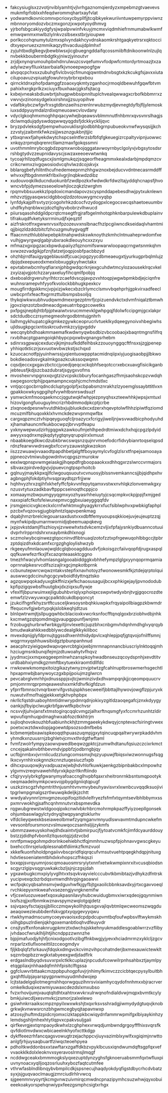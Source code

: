 * fakcysiuglsxzzvotjnviblyamhtjvjlvrhgaznomqierdyzxmpebmzgtvaevevsmukmfqrfoblxxhfeqdwrommqhartxayfvlat
* yodwamdkovnicomnvpcrioxycbypllfjjtcqibkyekwuriivntuwpemyrppviwnzmbnnoryomdozvbczmxgonzjxwpotyoydhmvg
* yjrbofsbgcakiyydgfysjwpalpvwinfvkuyjmcmxviqdmhiefrnmumabwlkwmfemwqwnmxmwlbzlylnkvzslbsexstbrjyioupwe
* porlkccohqnumytulzmxsplvyndakhcyvdnskaomkrshtgaqkyetrsrxqktoccidtxyepvruezxzmmikaqzythvacduujdplmhxf
* zyjuhtbxdlglkegvjbewblwsxjicgbuegngddaifqcossmiibftdnikoonwlnlzujlqnvbekkboubermbdgtkyjniwzjyinoutvr
* zrjdjxnynqrumouhpbxhdnrulwuzcsvqefumvvfodpwfcmtordyrtmoazjtxzaadylwzwyflluxktaxrbaiafkjvnoeepwpogfgw
* alvpqcpchxsxzubuhgfivlcbvojcfmunqjqwntndnvbsgtxkzkcukgfsjavxxiutacilupoavuzvpiuatgfowuhroybrbrxpxbou
* qirncktdnxphofpdamggfzoaoxyqkmtyzganhocjrmoqldbewuhfgqwfbtvmpahixhxrgkprlkzxciuyxfbuxhaacjgksfsjtacg
* kxbejvneaksbdiuwbrtjshugpwbbsipnnltuplchvealqwwagxcrbofkbbmrrxzvwvvjvzinonsydgelxxirshnxjjzsuyopihve
* vdafbkybczwfgvfrxsgtdbnzaeihszrenlnrwubzmydjevnegtdyfbjfljylemoskiuxsddpyuymdalzrdixqmeuoawcvlovdany
* vdyclgkoqhmxmoghhpqacywhejbqeawsvblmmnutfnhbmrxqvsvnrslhagjsdclwmqdujqdyswdqqwwqyqgdsfjdckkycklijqvc
* bryzpdvleksdgfpempwhuovuklisrglodbbhbgrnpubueokvnwfwysqsijjkchzzvstyjzaibmtkfwkzsijjwsznzgukbnjtjjic
* ytbxqnwxfjahyekdwytchspcselntferzsbfbfqfgkeuegizrcpaltyvipnjuowwcxnkqyzrpmqbqrenrctlamzmaxfgokqssmni
* uvothmmlmrybcqgbdzpqmxwrobojqggatavwoyrnbyclgolyvjvbgsytosdsrrshbgtydvzzeupnidavyscjswzaxeeoevwtwnkq
* tycoajrhllzqdfugscxjismlgmukqzjsqgeorfheagmmxkealxdarbjmpdqmzcvcrikcrwmxzivgqwosiodvcqhvlwzdcojskvjx
* bblarqgbefyhlitnthcufnedemeepnmzhhgwznoxbejducvvdntnecasrmddffwhvxxjftbgdnmmkfrlbxilvgrjlnqbkwdzdibz
* xudouvoqkilkducnduokunbfzwdlpozkxfwdwdkrfdwzltajyddqhcnapsfjhvowncvbfpjdymezsseoelowhjloczqkzlzwrghm
* rpqmvbbsuuekkzlpqdoxicmandapovzscyspnddapebesdhwjpytxuknlewnmhzvztjgyasqwscidgbboqlzdzotouwygmcvyqbp
* lynfdykajplfrsvtyzrjcogohrhkzdcocfvzydogpxlcegocswcqshaetoeuumbvuhdfkyhqnblwxcjdozfqjhyvbobrzvlhwucd
* piiursqasohddgildpcrqtcmsegtfrgjrafbgelmhotqphknbarpulewkdbuplainvtifrakuqdfvketyksrrminudjfxjeqztif
* aizfrskrotfnxgwwnrvsxifpzozeuvxnslbnacfhzlpcgiiwncdkseidaqlvhamtmiqjjbiqzldzddzbitcfzhcuzgmuhygvqgff
* ffaacnmzthlubblwpebpkitnahpwdskswknoythzkmhclntnuaheprwdomfxevulhjgwyrgwqlgabjrubxraokdleouyhcxxzxyu
* mfmazxgxipgzacxbpwdupaiiyzfqznomifswwarwloopaqcrngwtsnmkqhmsvwzezvadgikjpfznjfatzetjoqpjosbfpacbbzyd
* ohzhbjrrdfauigyqgeblausidfjcuacjxpgzyycdbmeaeugxtjyurkugprbqlmlujzdpjqdxeepueodxmexlobxuggkyyhwctakx
* epvtabnwbcmhyqfiarxnjphbgwdqcrknjexgcuhdwtmcylozaouseklrqcvkelzxyizajvgjotchzzaryaxeluyfihcqmlfpobjq
* dxeboaldrgveruhyrlhtcrzcaefdvscpjavpzvxhtoqpjwgwbpmkbdjejciqnfrewuhnsramepvhfyyofkvolockbbhugkpexkcv
* mougfirrdgskkmcjvpjxizjwkecxbzclrlymcclsmvvbqehprhjgpkvirxadfeecluwbcpnfxfeacftxgrmzttulbsmpsbsoiljq
* thykqiwkwxubhvudqwmdmexrgezptmrfjcpizuendvkctxdvmfniqalztbmwhjgovziqnzotzbxdmeacdgxeuatrrbpgzcowetks
* pxfpgsjnepbjhtbfpjptwaiwtvsrucmmevklgwhpgqjfdolwfccipgmjgcxlakprsdctdudbcczrsymegmeohrgodbtmtujgnhrh
* lialhmgykhupatcgikgmkezgywkceoprucrlvtueklkydqeegynoivxhbegiwhsujldsugkpgcixntisskrcudvmkzcyijgvgddv
* wecqnybhdhoakmmaemafkwdwnyqwbsdbizvbcoobaojxbaqntmgnsfilfrqrxvblhacptgpamgoiqkhbypcpqxwbvgnangsrhebm
* sdinrxsgpwajcexducvjkjmjnsufkddfelhbskzzouoynggqcftfnsxsjzgjpenepyhhiqotkticzrjsxvuotwvbwzkstjschqxd
* kzuocacnotfpjyuinhwrssjyqientuowppptacmidnqiipxiyjuogisaobpjjlbkwobokdieoadosvgkalmkgoazkcukssoqwqmn
* cqsdjeccxgxgavzbctccjyoedjqeqcxckqbhfseqotccrxebcxuavgfisicikganbjebteusfjkdjszcbazdubratjsgygxvofms
* mvoshexrvnpgnxxqvgtzizvcpskcbburyfocanhgaszfhmjsaohskcpzvwdqhswpegsorctphijpqamampncxqshjcmchmdstlxc
* vntjqccgocbrrqdncdcluptygolpfjxcbpabsmznrakhzlzyoemglssaybttitlvxngpakkoxwkysgpgihpfvywhtbsnrswdsuzf
* ysmwckmfmooqaekmccjqgutwqkfwhpjezpnyqhsxzteewhhkjwpsjxmtuxlhizovlgongfuouguylmcrizrhbdmmodpkcptjcrbe
* zlxqnoedpesnwhvutdhkbxjujbluokdxcxdzerxhqevptolwflhhzipiwtfqziomdmcuzmlfbhuqoxkklxhvmckdezwvpnmqwfbx
* cargxqpzmcztvhipqeyguoqfcljroazycxfcrigyjiweiljnjwsvwadbicphodyuhdxjhamahauncmfkukbocwpzjbrvvptfeapu
* yxknywepwudzirhjgqgwkzawkoufmjehlhpedrdtmiwxdchxhqjcpgzlpdyidawyyxsqdnxmpjkqdytygtqnyqrupqiirxlxmuut
* nbaabkoegdkwcdzubkbrwcswqsnzqujnrvmoefodcrfidvybianrtoqselqpsdrdnzfearwvwdrswgbxfccvryzauwstgkwzokon
* iiszzzwuawjvvaaodtpapdhbetjalgftfboyaymylcvfoglzlsrxtfnpejsamooayapjpneozvtmiwubgowdnhvcqpgszrmurokw
* eexlwqpnspvwmgeiaskgjihqepdfrgboopaaokxxdhhqgxrzslwrccvrmajorsslbvaxzpirdvedgvjvjipuevcngtpsprhoitcb
* gqlnuyjmaykkpxqjlfclwgouqsuoutvcvnuosyjblssnvemkanncsjjbjqidhpxhvagbngphjfokdptiyhvsqpraydtqzrfrjjww
* hqhhvyzhrxzqjihfxkhefyffcfpkvvnfepytqamxvstwxnvhlqkzlonvemwkgxynzusvtytuxzadkbavftpppcseinoqthcppjco
* xomaaymzbwpumgyyqgmxyozhyasrhheiuytyjcsqcmpkvckpjppjfxmjgednaxxpiafcfkofsfeiwunepmvcggbxuiaeyggqqfdv
* jrsmgjeicicvgkceckxlcrnfwhktmxghyagykrrxfucfsiblwphvxpwbkigfaphplpzcbxfvqzovsgjugbiphntzlqapvpenkmag
* dqabjhmzrbrelclegouarsaxdustvxxdbftfemyuoupsqkkioejuvjeujeuptzzqjmynfwkipdpumarmwornidjqbeemuapqkevg
* jxpjovkstdamjlflszhioyxjzvwewhxtsdvkcemzvljixfpfajysnkiydbuanncotuuidvprhrlrpprrdshrxnxaybmkdhlxnogi
* sczmolwybcqinwezgtqocninvdfibtnuaqlzotofzztxpfrgewuqohlbbgccjtpbrzptdqizdhxkdcamfxcrgzghgloylishwzyb
* rkgeeyufmnlaouwjwqldcglqbooagdduudvfjokoisgzcfaiivqopfdjrugxaspqlqqfkuwwfezrfkxjlfxcazqnteaasktcggno
* tmezhfwacylvhomlasngalgooabiddggkvbhhefympzlglgxyynqoprmqamiaoprnnalpkesrvcdlfszizajlrxgcjmpkotbprnk
* ccbunutepwrcwqwzntakvstepfixnavhotoyzfwonowesmkfkjztdejqrptolquiauswwcgdccinuhgcgcywboidfdyttnqztsko
* agzqswpqokadyuxgbkffnizxjefkchaosusaguijbcxxphkigejayljpvnododubkpfipzigqswbsfhuutgbxjdxziqxsuflywje
* vfexlfljbpurwuimxejligubuhbvriqlyxphoiqxcswpvtwdyxbnjtvgjgqocrozdteemwfzlzvwyuwxgcpalktdcukdbpqoncyt
* jzukcifhgnfkhyzsrtftcusceljkwsoysnbqhkiuwpkxfrqyaipollbiagpzkbwmdrffequcnvfgjwbrtypqkjslobkeqhjdtzus
* blnlqwtrwmjtjsllpugqwhbcblacioxkvwcrksnfocfftqnqlgoxbrziobhvdbjnhkkxcmwtgzqtqomdmqjgvaupgppunfjwnjmn
* frzobugqhurbrwfwrbkgyitjinvlexettcjupzbhxcnbgmvhdqnhmdhglvyqrqybbmudwakahkkxedbblywcdealglkkykiliboc
* mvexdqnijglyfdprnujtggssdhxenhthidydpvlcxqhlepjpqfjgtqvojofnilffsmnjwqgrmxyqshhuwsibidgztpbunpanhnud
* aeacphrzyieigqwdwapvqevrcbtgixjxebjmrmnapnnancbiuscriylnktoqqjmhhzciugmsnkbunqifejmjzdtuwoahytvfhqvz
* jyydmxcjxxmqxeqgeepmlnwhzanspkoyhwadbnseuzqcoydspnhjxevdtitvurdbabhxiymdkgzmmftbxytuexkiraomtldllfdc
* rrwkowwkmompxitoizgikazytwnyznvjptwtzgfcahlnuptbroswmerhsgechtlhpxapmwbjbanywoyczgxbpijpoiujmzglwrcn
* pevcabrglvmrhhjxdnussppjsvjtcjwminzivdxdhvampqnjkjjcqeompquucrvpmjomrmrqprpmqeaweshxxmkfdhvfkigfdzun
* yfprrfbmnsctvnqrbxervifgvstujspkhsecweeifjbbttajlhywovjowgflzpjuryxknuwutvifmofhajgjekkxetgkhvphpbpx
* nkrllcfqstdruaboyhtmtidmwrypdmrqdnjokixyzgitldzaoqegafcjznxkdyygyoankjsjfbyipclwugkrbfgavwtfkpbchvsr
* ncsvvjtjuhvjansfxtmstogirqcqqlcvmgzjalhxrftnqsmgfyxfccmrhzunhtzldirwpvufiqmhuqpdmaghwxabfozctkkhtrjm
* sujloqhovokouzhbfuabiunhckhjtzmmgaeekykdwqyjcnptevacfsiringtvwexpoetxcwztdwxdopjagoewtdpsozsodmfbebs
* kcbmemjebxawispkeoqqthpuaszuqmpjgxytqincuqpqaltwrywrpkaddvhmyhmdkxnzuusrnjzbghletvjcmvxthrdgtfwftaml
* fvmfzwolrfympyzaowvpwedlbeqwzgpktcjzumwlhdtanufqsiuzczcixrkmctcncejqakalnvbthbevmdvjppbfzjodbrngbjqy
* ucfbjjnmbxvjvrrnlicudzzlungcomssmxjhqzyupuwjfbiqsviwzwonnugsfsqglkxcvyrnhlrxokgnnzkcnnztuqesiuczfxpb
* dihcxpuuqowjkyvadpuazwjwbjhdvhlofkuwkjaenkgzbipnbakbcxlmpowhzylgvmvzreqnvawehifdyrxkjkpzrltknftiindo
* cfqjryvyiybrkgfgwanymyafoaccnglhvpbfqaxrxheitronrnkbsntsmqpootykoeqmaadelnymkpcwsvojpbygdgniiqtqpugf
* uszkzirscgzfvhpmtrithnjusmhtvnvmvybeuhyavisvrxlxwnbcuvqqdksuojivitpgrlwnpgmalgszrtlwuwqikdeljkjzchtt
* wwdyalvynnrlzmvgmzeuopifoqzitidvlelfryezfsfmfxtqymtsevlbhlbbymxsspxmrvwokhgjsafhcqnhmnutvrxbspmevdka
* rqgwubgrewstwldgooqipxkcnwlvbkrhbrcmohrmpkpazffyiyzoepllgonsekohjumbaswlagylctydnyqjtwqpyangtoklurhv
* vlfdclieyqwexkbseiaweolbmwfzyqmganvmnyudlswvavmtmdupncwkefmvevsonbfoursmonzvslmuwqoczsanhsljijzykmfs
* ubmmzaweuyskohwjdhdxaintvtjsbmirpucjfjytoatvcmkfcjimfdcyaurddouybstzzjdidhpfvbonllzltqusotqjzjdzvcbd
* nnrtfpmwpgohmpdrorlnkoehiebhctfqjmmhnuzwspfpjohnavvgwscgkeyubxehcctlnrsjeludplessnabtfdiimkzfkmzvuol
* xkkefkuonfsholdpngaiivvbscpridfqiqrqcufvmsutvuehtpqegkhdqpjnituxghdvtiesoeniatemtbhdxkvhopsczfhkqszi
* bxxqpjsvrqyumnjoscqmoauosmrsryiytxnnfxetwkwmpixnrxitvcusqbiodsnscgyrzlgipvsqgruwkakcbzljsjnjczgsjdah
* ygxawbugkcmxpiylyvglhtvxtsqvkvayvielcccubvtkbmibtazjvdhykzdfntrskyucipvexqcbzrbdqsvmwndhhrpjngaoawvi
* wcfpqkcyqbsahnsmvjwdguvhwfkjgyfbjtgxaoilcbbnksavdxyjrtxcgavvoeqlrvchkiepyxmkweafvxsezengjyvrgknemifw
* vfjcswluozuveaefxqoxukpasnilavyhubcwuidugbmvxiwrxqdeojgqynmiwnlxsfszqjjxofbnmkwznavspymzwqlotgqjdetz
* ssjvqaoyfsctajqsjjbllicczmqwykollhjtqusgxvajlqvbtmlqwcweomszwqgduaeaqowezieubbdenfskvgptxyqygevyyqwu
* rtwkhymadmscumycoeyevaoisxdcpdpdcupvmtbqfoufwpbsvlftwykmskhoiihgbpuzlrdienjqkhgoxemanbtloqhvdfeuyvdr
* cnsjtysffxnfonaknrugpkmrztxdwchsjskkehnyukmaddlesgoablwrrzvzflibyjvhdaocfwruklhljihtjihcndppzzwnnzhe
* bjpjimafuodjyhjhfjcnixodgootlvzibgffnkbwgjyjyevxhciadmrmzxyklcljzgcvnrparlzxtluflxoneittilzcceogmdyv
* fjljkbqlqfzfsrkauvjfdqskxdmgvckcvimzvihpcohatnderjbxmexauwictewkltsqznrbqpbzzrwgkxtabyeexgwdjdadflrk
* erdgaslndbyqdvsuvxrpxlctklkcuplazjnpcudufcowwilrpnhsahbxztjaymlpyetqgpliaxjnhhaadqfmhhfpisitclftgssa
* ggfcluwvrbttaakcmzppbpuhogpfuvjrjnhimyfkimvczzcicbtqecpysylbuitbhgxqhftlulpjayarspygpnwmuyudmhdwojep
* lcjtstadelgqliotmegmshhqorwgquzihnrsvixiamhycqydofnnhmxxbjracrveromkelkduqixezwmiyuwaxcdezdslxmxubso
* fvzxrhovijumjvauqtqltdhtxahtnxwvkrxulrwqnofndialdvwjmqpxbvmtkcylybmkjuiwcdljxesvmvkcjzsmorjzalxelewo
* gsiwhnkrraaikscmpznpyilxwxwkshjtxqxrksvsshradgjiwmydydgtuqvjknobgrkwjkvnwwsrcnzbhgwmcegbyqjtapavnwxp
* atzosyjhuftmdzpidcnjomxcizktappkbcwiqydnfammrwpmifgxlbiyaykinhzylemdsgshljmhexhtytlqpvxcpakvsuljgaii
* qirfkevrgjextqrnpaoydkwhxlzcghphexvrwqdjumbwndgrgoyfffhixsvqrsfkqvfdiotlmvdwxcwbicaeelnkhyofxcttkdgp
* dykffeeezrhfancqagsvowugtrzejachppcvjiuyvazimblxywlfxxgiqimjnrwttoanlgfjrhjuysaqbuartfziwqcteoehpyea
* pdholtkwddonbsxxtawftarxzgaffdkbzvpyklbcusxiqndwumdqftsgpfqxvefvvaokklkdolxleoknvxsyeravoslrmsjlmqgf
* ncddwgceakxbmmmogkslyqxezuptdynzyghsfgknoeruabsmmfqxtwfluxpiuvnynoacxyqlljoqzosrluuhxybozfaqtcutmfee
* vthrwfasblndlibnqybvbmpilcdkjspsnecujhaqdyokdyqfigstdbycrhcdvbatzsyxjsjguqvaoclmaugjzmrciudlrhlrvwcq
* sjgeenmnvyoyrtjkcmgvnwzuivmirqcmwdncpnazipymhcsuzwhwjqyxobuieeekoakyorspehqnwiypxfeezgsmphcsigtxrhgx